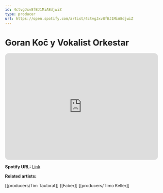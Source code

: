 ```yaml
---
id: 4ctvgJxv8fBJ1MiA8djwiZ
type: producer
url: https://open.spotify.com/artist/4ctvgJxv8fBJ1MiA8djwiZ
---
```

# Goran Koč y Vokalist Orkestar

<iframe style="border-radius:12px" src="https://open.spotify.com/embed/artist/4ctvgJxv8fBJ1MiA8djwiZ" width="100%" height="352" frameBorder="0" allowfullscreen="" allow="autoplay; clipboard-write; encrypted-media; fullscreen; picture-in-picture" loading="lazy"></iframe>

**Spotify URL:** [Link](https://open.spotify.com/artist/4ctvgJxv8fBJ1MiA8djwiZ)

**Related artists:**

[[producers/Tim Tautorat]]
[[Faber]]
[[producers/Timo Keller]]
